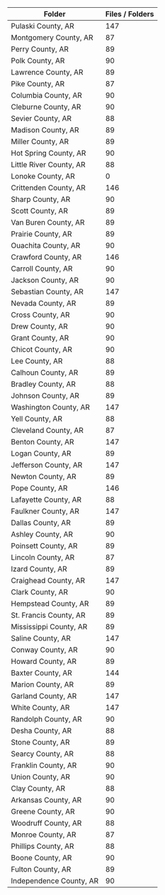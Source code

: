 | Folder                  |   Files / Folders |
|-------------------------|-------------------|
| Pulaski County, AR      |               147 |
| Montgomery County, AR   |                87 |
| Perry County, AR        |                89 |
| Polk County, AR         |                90 |
| Lawrence County, AR     |                89 |
| Pike County, AR         |                87 |
| Columbia County, AR     |                90 |
| Cleburne County, AR     |                90 |
| Sevier County, AR       |                88 |
| Madison County, AR      |                89 |
| Miller County, AR       |                89 |
| Hot Spring County, AR   |                90 |
| Little River County, AR |                88 |
| Lonoke County, AR       |                 0 |
| Crittenden County, AR   |               146 |
| Sharp County, AR        |                90 |
| Scott County, AR        |                89 |
| Van Buren County, AR    |                89 |
| Prairie County, AR      |                89 |
| Ouachita County, AR     |                90 |
| Crawford County, AR     |               146 |
| Carroll County, AR      |                90 |
| Jackson County, AR      |                90 |
| Sebastian County, AR    |               147 |
| Nevada County, AR       |                89 |
| Cross County, AR        |                90 |
| Drew County, AR         |                90 |
| Grant County, AR        |                90 |
| Chicot County, AR       |                90 |
| Lee County, AR          |                88 |
| Calhoun County, AR      |                89 |
| Bradley County, AR      |                88 |
| Johnson County, AR      |                89 |
| Washington County, AR   |               147 |
| Yell County, AR         |                88 |
| Cleveland County, AR    |                87 |
| Benton County, AR       |               147 |
| Logan County, AR        |                89 |
| Jefferson County, AR    |               147 |
| Newton County, AR       |                89 |
| Pope County, AR         |               146 |
| Lafayette County, AR    |                88 |
| Faulkner County, AR     |               147 |
| Dallas County, AR       |                89 |
| Ashley County, AR       |                90 |
| Poinsett County, AR     |                89 |
| Lincoln County, AR      |                87 |
| Izard County, AR        |                89 |
| Craighead County, AR    |               147 |
| Clark County, AR        |                90 |
| Hempstead County, AR    |                89 |
| St. Francis County, AR  |                89 |
| Mississippi County, AR  |                89 |
| Saline County, AR       |               147 |
| Conway County, AR       |                90 |
| Howard County, AR       |                89 |
| Baxter County, AR       |               144 |
| Marion County, AR       |                89 |
| Garland County, AR      |               147 |
| White County, AR        |               147 |
| Randolph County, AR     |                90 |
| Desha County, AR        |                88 |
| Stone County, AR        |                89 |
| Searcy County, AR       |                88 |
| Franklin County, AR     |                90 |
| Union County, AR        |                90 |
| Clay County, AR         |                88 |
| Arkansas County, AR     |                90 |
| Greene County, AR       |                90 |
| Woodruff County, AR     |                88 |
| Monroe County, AR       |                87 |
| Phillips County, AR     |                88 |
| Boone County, AR        |                90 |
| Fulton County, AR       |                89 |
| Independence County, AR |                90 |